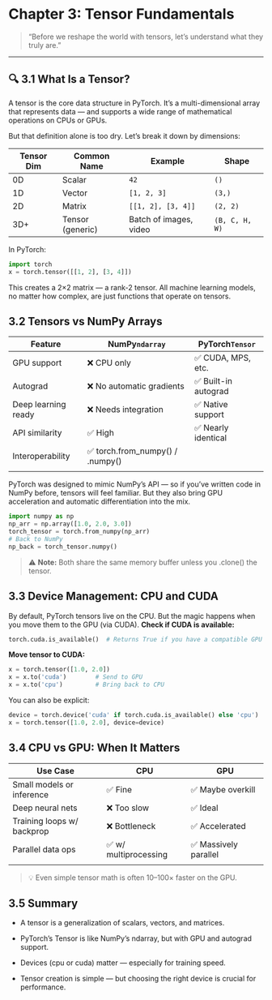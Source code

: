 # Chapter 3: Tensor Fundamentals

> “Before we reshape the world with tensors, let’s understand what they truly are.”

---

## 🔍 3.1 What Is a Tensor?

A tensor is the core data structure in PyTorch. It’s a multi-dimensional array that represents data — and supports a wide range of mathematical operations on CPUs or GPUs.

But that definition alone is too dry. Let’s break it down by dimensions:

| Tensor Dim | Common Name       | Example                  | Shape    |
|------------|-------------------|--------------------------|----------|
| 0D         | Scalar            | `42`                     | `()`     |
| 1D         | Vector            | `[1, 2, 3]`              | `(3,)`   |
| 2D         | Matrix            | `[[1, 2], [3, 4]]`       | `(2, 2)` |
| 3D+        | Tensor (generic)  | Batch of images, video   | `(B, C, H, W)` |

In PyTorch:

```python
import torch
x = torch.tensor([[1, 2], [3, 4]])
```
This creates a 2×2 matrix — a rank-2 tensor.
All machine learning models, no matter how complex, are just functions that operate on tensors.

## 3.2 Tensors vs NumPy Arrays

|Feature	                |NumPy`ndarray`	                  |PyTorch`Tensor`      |
|---------------------------|---------------------------------|---------------------|
|GPU support	            |❌ CPU only	                    |✅ CUDA, MPS, etc.   |
|Autograd	                |❌ No automatic gradients	    |✅ Built-in autograd |
|Deep learning ready	    |❌ Needs integration	        |✅ Native support    |
|API similarity	            |✅ High	                        |✅ Nearly identical  |
|Interoperability	        |✅ torch.from_numpy() / .numpy()|	                   |
|                           |                                 |                     | 

PyTorch was designed to mimic NumPy’s API — so if you’ve written code in NumPy before, tensors will feel familiar. But they also bring GPU acceleration and automatic differentiation into the mix.
```python
import numpy as np
np_arr = np.array([1.0, 2.0, 3.0])
torch_tensor = torch.from_numpy(np_arr)
# Back to NumPy
np_back = torch_tensor.numpy()
```
> ⚠️ **Note:** Both share the same memory buffer unless you .clone() the tensor.

## 3.3 Device Management: CPU and CUDA

By default, PyTorch tensors live on the CPU. But the magic happens when you move them to the GPU (via CUDA).
**Check if CUDA is available:**
```python
torch.cuda.is_available()  # Returns True if you have a compatible GPU
```
**Move tensor to CUDA:**
```python
x = torch.tensor([1.0, 2.0])
x = x.to('cuda')        # Send to GPU
x = x.to('cpu')         # Bring back to CPU
```
You can also be explicit:
```python
device = torch.device('cuda' if torch.cuda.is_available() else 'cpu')
x = torch.tensor([1.0, 2.0], device=device)
```

## 3.4 CPU vs GPU: When It Matters

|Use Case	                |CPU	                      |GPU                  |
|---------------------------|-----------------------------|---------------------|
|Small models or inference	|✅ Fine	                    |✅ Maybe overkill     |
|Deep neural nets	        |❌ Too slow	                |✅ Ideal               |
|Training loops w/ backprop	|❌ Bottleneck	            |✅ Accelerated         |
|Parallel data ops	        |✅ w/ multiprocessing	    |✅ Massively parallel  |
|                           |                            |                         |

> 💡 Even simple tensor math is often 10–100× faster on the GPU.

## 3.5 Summary

- A tensor is a generalization of scalars, vectors, and matrices.

- PyTorch’s Tensor is like NumPy’s ndarray, but with GPU and autograd support.

- Devices (cpu or cuda) matter — especially for training speed.

- Tensor creation is simple — but choosing the right device is crucial for performance.
